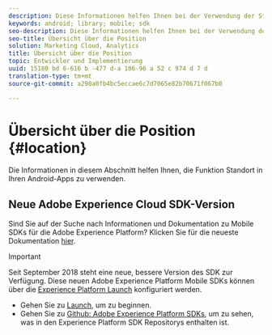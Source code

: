 ```yaml
---
description: Diese Informationen helfen Ihnen bei der Verwendung der Standortfunktion in Ihren Android-Apps.
keywords: android; library; mobile; sdk
seo-description: Diese Informationen helfen Ihnen bei der Verwendung der Standortfunktion in Ihren Android-Apps.
seo-title: Übersicht über die Position
solution: Marketing Cloud, Analytics
title: Übersicht über die Position
topic: Entwickler und Implementierung
uuid: 15180 bd 6-616 b -477 d-a 106-96 a 52 c 974 d 7 d
translation-type: tm+mt
source-git-commit: a290a0fb4bc5eccae6c7d7065e82b70671f067b0

---
```



# Übersicht über die Position {#location}

Die Informationen in diesem Abschnitt helfen Ihnen, die Funktion Standort in Ihren Android-Apps zu verwenden.

## Neue Adobe Experience Cloud SDK-Version

Sind Sie auf der Suche nach Informationen und Dokumentation zu Mobile SDKs für die Adobe Experience Platform? Klicken Sie für die neueste Dokumentation [hier](https://aep-sdks.gitbook.io/docs/).

>[!IMPORTANT]
>
>Seit September 2018 steht eine neue, bessere Version des SDK zur Verfügung. Diese neuen Adobe Experience Platform Mobile SDKs können über die [Experience Platform Launch](https://www.adobe.com/experience-platform/launch.html) konfiguriert werden.

* Gehen Sie zu [Launch](https://launch.adobe.com/), um zu beginnen.
* Gehen Sie zu [Github: Adobe Experience Platform SDKs](https://github.com/Adobe-Marketing-Cloud/acp-sdks), um zu sehen, was in den Experience Platform SDK Repositorys enthalten ist.

